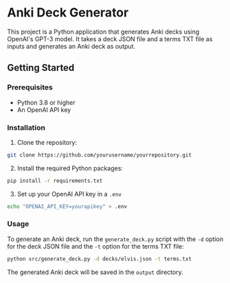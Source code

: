 # Anki Deck Generator

This project is a Python application that generates Anki decks using OpenAI's GPT-3 model. It takes a deck JSON file and a terms TXT file as inputs and generates an Anki deck as output.

## Getting Started

### Prerequisites

-   Python 3.8 or higher
-   An OpenAI API key

### Installation

1. Clone the repository:

```sh
git clone https://github.com/yourusername/yourrepository.git
```

2. Install the required Python packages:

```sh
pip install -r requirements.txt
```

3. Set up your OpenAI API key in a `.env`

```sh
echo "OPENAI_API_KEY=yourapikey" > .env
```

### Usage

To generate an Anki deck, run the `generate_deck.py` script with the `-d` option for the deck JSON file and the `-t` option for the terms TXT file:

```sh
python src/generate_deck.py -d decks/elvis.json -t terms.txt
```

The generated Anki deck will be saved in the `output` directory.
